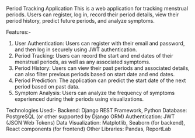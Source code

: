 Period Tracking Application
This is a web application for tracking menstrual periods. Users can register, log in, record their period details, view their period history, predict future periods, and analyze symptoms.

Features:-
1. User Authentication: Users can register with their email and password, and then log in securely using JWT authentication.
2. Period Tracking: Users can record the start and end dates of their menstrual periods, as well as any associated symptoms.
3. Period History: Users can view their past periods and associated details, can also filter previous periods based on start date and end dates.
4. Period Prediction: The application can predict the start date of the next period based on past data.
5. Symptom Analysis: Users can analyze the frequency of symptoms experienced during their periods using visualizations.

Technologies Used:-
Backend: Django REST Framework, Python
Database: PostgreSQL (or other supported by Django ORM)
Authentication: JWT (JSON Web Tokens)
Data Visualization: Matplotlib, Seaborn (for backend), React components (for frontend)
Other Libraries: Pandas, ReportLab

